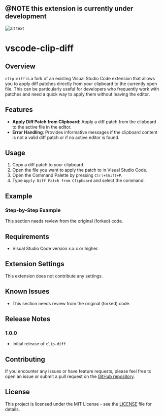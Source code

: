 ## @NOTE this extension is currently under development

![alt text](github-header-image.png)

# vscode-clip-diff

## Overview

`clip-diff` is a fork of an existing Visual Studio Code extension that allows you to apply diff patches directly from your clipboard to the currently open file. This can be particularly useful for developers who frequently work with patches and need a quick way to apply them without leaving the editor.

## Features

- **Apply Diff Patch from Clipboard**: Apply a diff patch from the clipboard to the active file in the editor.
- **Error Handling**: Provides informative messages if the clipboard content is not a valid diff patch or if no active editor is found.

## Usage

1. Copy a diff patch to your clipboard.
2. Open the file you want to apply the patch to in Visual Studio Code.
3. Open the Command Palette by pressing `Ctrl+Shift+P`.
4. Type `Apply Diff Patch from Clipboard` and select the command.

## Example

### Step-by-Step Example

This section needs review from the original (forked) code.

## Requirements

- Visual Studio Code version x.x.x or higher.

## Extension Settings

This extension does not contribute any settings.

## Known Issues

- This section needs review from the original (forked) code.

## Release Notes

### 1.0.0

- Initial release of `clip-diff`.

## Contributing

If you encounter any issues or have feature requests, please feel free to open an issue or submit a pull request on the [GitHub repository](https://github.com/mag911/vscode-clip-diff).

## License

This project is licensed under the MIT License - see the [LICENSE](LICENSE) file for details.
